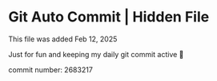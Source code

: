 # Git Auto Commit | Hidden File

This file was added Feb 12, 2025

Just for fun and keeping my daily git commit active 🤪

commit number: 2683217
